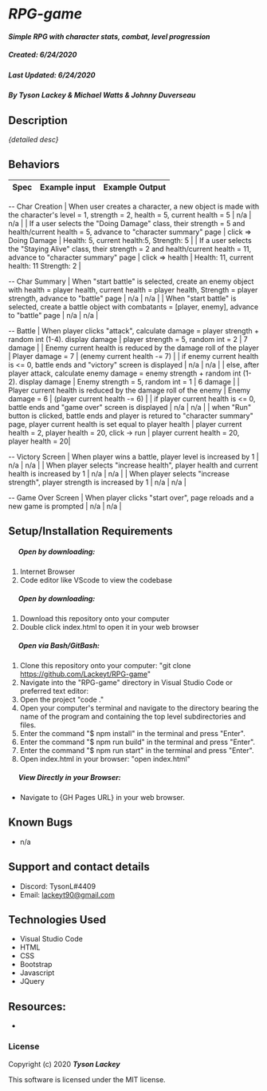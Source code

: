 #  _RPG-game_

#### _Simple RPG with character stats, combat, level progression_
##### __Created:__ 6/24/2020
##### __Last Updated:__ 6/24/2020 
##### By _**Tyson Lackey & Michael Watts & Johnny Duverseau**_  


## Description

_{detailed desc}_

## Behaviors

| Spec| Example input | Example Output
| ----------- | ----------- | ----------- |
-- Char Creation
| When user creates a character, a new object is made with the character's level = 1, strength = 2, health = 5, current health = 5 | n/a | n/a |
| If a user selects the "Doing Damage" class, their strength = 5 and health/current health = 5, advance to "character summary" page | click => Doing Damage | Health: 5, current health:5, Strength: 5 |
| If a user selects the "Staying Alive" class, their strength = 2 and health/current health = 11, advance to "character summary" page | click => health | Health: 11, current health: 11 Strength: 2 |


-- Char Summary
| When "start battle" is selected, create an enemy object with health = player health, current health = player health, Strength = player strength, advance to "battle" page | n/a | n/a |
| When "start battle" is selected, create a battle object with combatants = [player, enemy], advance to "battle" page | n/a | n/a |


-- Battle
| When player clicks "attack", calculate damage = player strength + random int (1-4). display damage | player strength = 5, random int = 2 | 7 damage |
| Enemy current health is reduced by the damage roll of the player | Player damage = 7 | (enemy current health -= 7) |
| if enemy current health is <= 0, battle ends and "victory" screen is displayed | n/a | n/a |
| else, after player attack, calculate enemy damage = enemy strength + random int (1-2). display damage | Enemy strength = 5, random int = 1 | 6 damage |
| Player current health is reduced by the damage roll of the enemy | Enemy damage = 6 | (player current health -= 6) |
| if player current health is <= 0, battle ends and "game over" screen is displayed | n/a | n/a |
| when "Run" button is clicked, battle ends and player is retured to "character summary" page, player current health is set equal to player health | player current health = 2, player health = 20, click -> run | player current health = 20, player health = 20|

-- Victory Screen
| When player wins a battle, player level is increased by 1 | n/a | n/a | 
| When player selects "increase health", player health and current health is increased by 1 | n/a | n/a |
| When player selects "increase strength", player strength is increased by 1 | n/a | n/a |

-- Game Over Screen
| When player clicks "start over", page reloads and a new game is prompted | n/a | n/a |

## Setup/Installation Requirements

##### &nbsp;&nbsp;&nbsp;&nbsp;&nbsp;&nbsp;Open by downloading:
1. Internet Browser
2. Code editor like VScode to view the codebase

##### &nbsp;&nbsp;&nbsp;&nbsp;&nbsp;&nbsp;Open by downloading:

1. Download this repository onto your computer
2. Double click index.html to open it in your web browser

##### &nbsp;&nbsp;&nbsp;&nbsp;&nbsp;&nbsp;Open via Bash/GitBash:

1. Clone this repository onto your computer:
    "git clone https://github.com/Lackeyt/RPG-game"
2. Navigate into the "RPG-game" directory in Visual Studio Code or preferred text editor:
3. Open the project
    "code ."
4. Open your computer's terminal and navigate to the directory bearing the name of the program and containing the top level subdirectories and files.
5. Enter the command "$ npm install" in the terminal and press "Enter".
6. Enter the command "$ npm run build" in the terminal and press "Enter".
7. Enter the command "$ npm run start" in the terminal and press "Enter".
8. Open index.html in your browser:
    "open index.html"

##### &nbsp;&nbsp;&nbsp;&nbsp;&nbsp;&nbsp;View Directly in your Browser:

* Navigate to {GH Pages URL} in your web browser.

## Known Bugs

* n/a

## Support and contact details

* Discord: TysonL#4409
* Email: lackeyt90@gmail.com


## Technologies Used

* Visual Studio Code
* HTML
* CSS
* Bootstrap
* Javascript
* JQuery

## Resources:

* 

### License

Copyright (c) 2020 **_Tyson Lackey_**

This software is licensed under the MIT license.